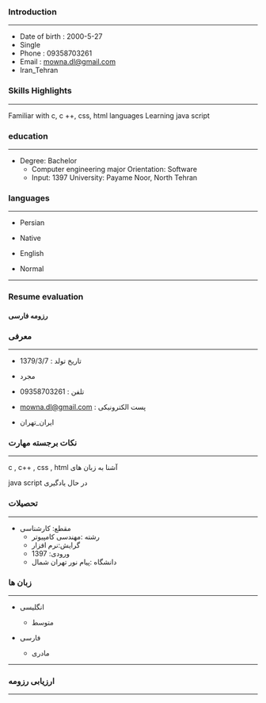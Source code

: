 ### Introduction

---

+ Date of birth : 2000-5-27
+ Single
+ Phone : 09358703261
 + Email : mowna.dl@gmail.com
 + Iran_Tehran

### Skills Highlights
---

Familiar with c, c ++, css, html languages
Learning java script
 
### education

---

 + Degree: Bachelor
   - Computer engineering major
   Orientation: Software
   - Input: 1397
   University: Payame Noor, North Tehran
  
  
### languages
    
---
    
+ Persian  
- Native
+ English
 - Normal
 
 
---
 
 ### Resume evaluation







#### رزومه فارسی
### معرفی

---

+ تاریخ تولد :  1379/3/7
+  مجرد 

+  تلفن : 09358703261
+ mowna.dl@gmail.com : پست الکترونیکی
 +  ایران_تهران




### نکات برجسته مهارت

---

c , c++ , css , html آشنا به زبان های

java script در حال یادگیری
 
 
### تحصیلات

---

 + مقطع: کارشناسی 
   - رشته :مهندسی کامپیوتر
   - گرایش:نرم افزار
   - ورودی: 1397
   - دانشگاه :پیام نور تهران شمال
  
  
### زبان ها
    
---
    
  +  انگلیسی
     - متوسط
 
  + فارسی
    - مادری


 
--- 
 
 ###  ارزیابی رزومه

--- 
